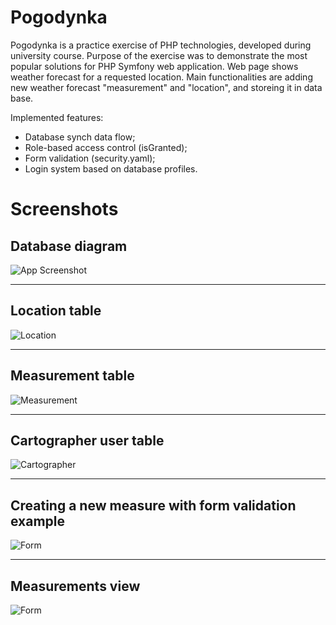 # Pogodynka

Pogodynka is a practice exercise of PHP technologies, developed during university course. Purpose of the exercise was to demonstrate the most popular solutions for PHP Symfony web application. Web page shows weather forecast for a requested location. Main functionalities are adding new weather forecast "measurement" and "location", and storeing it in data base.

Implemented features:
- Database synch data flow;
- Role-based access control (isGranted);
- Form validation (security.yaml);
- Login system based on database profiles.



# Screenshots

Database diagram
---
![App Screenshot](https://i.imgur.com/ix43ZrU.png)
___
 Location table
---
![Location](https://i.imgur.com/OoNAdZC.png)
___
Measurement table
---
![Measurement](https://i.imgur.com/P8SSOuG.png)
___
Cartographer user table
---
![Cartographer](https://i.imgur.com/9LrDezI.png)
___
Creating a new measure with form validation example
---
![Form](https://i.imgur.com/hKvBewO.png)
___
Measurements view
---
![Form](https://i.imgur.com/vCSrcl3.png)

